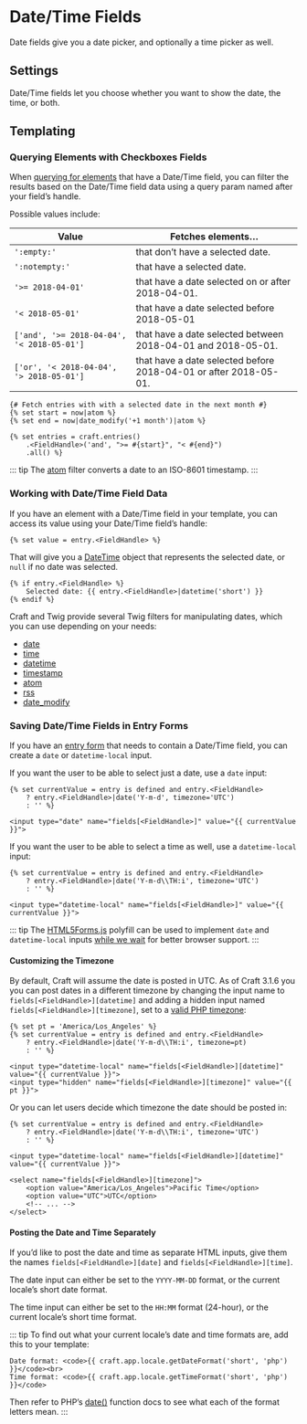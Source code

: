 # Date/Time Fields

Date fields give you a date picker, and optionally a time picker as well.

## Settings

Date/Time fields let you choose whether you want to show the date, the time, or both.

## Templating

### Querying Elements with Checkboxes Fields

When [querying for elements](dev/element-queries/README.md) that have a Date/Time field, you can filter the results based on the Date/Time field data using a query param named after your field’s handle.

Possible values include:

| Value | Fetches elements…
| - | -
| `':empty:'` | that don’t have a selected date.
| `':notempty:'` | that have a selected date.
| `'>= 2018-04-01'` | that have a date selected on or after 2018-04-01.
| `'< 2018-05-01'` | that have a date selected before 2018-05-01
| `['and', '>= 2018-04-04', '< 2018-05-01']` | that have a date selected between 2018-04-01 and 2018-05-01.
| `['or', '< 2018-04-04', '> 2018-05-01']` | that have a date selected before 2018-04-01 or after 2018-05-01.

```twig
{# Fetch entries with with a selected date in the next month #}
{% set start = now|atom %}
{% set end = now|date_modify('+1 month')|atom %}

{% set entries = craft.entries()
    .<FieldHandle>('and', ">= #{start}", "< #{end}")
    .all() %}
```

::: tip
The [atom](dev/filters.md#atom) filter converts a date to an ISO-8601 timestamp.
:::

### Working with Date/Time Field Data

If you have an element with a Date/Time field in your template, you can access its value using your Date/Time field’s handle:

```twig
{% set value = entry.<FieldHandle> %}
```

That will give you a [DateTime](http://php.net/manual/en/class.datetime.php) object that represents the selected date, or `null` if no date was selected.

```twig
{% if entry.<FieldHandle> %}
    Selected date: {{ entry.<FieldHandle>|datetime('short') }}
{% endif %}
```

Craft and Twig provide several Twig filters for manipulating dates, which you can use depending on your needs:

- [date](dev/filters.md#date)
- [time](dev/filters.md#time)
- [datetime](dev/filters.md#datetime)
- [timestamp](dev/filters.md#timestamp)
- [atom](dev/filters.md#atom)
- [rss](dev/filters.md#rss)
- [date_modify](https://twig.symfony.com/doc/2.x/filters/date_modify.html)

### Saving Date/Time Fields in Entry Forms

If you have an [entry form](dev/examples/entry-form.md) that needs to contain a Date/Time field, you can create a `date` or `datetime-local` input.

If you want the user to be able to select just a date, use a `date` input:

```twig
{% set currentValue = entry is defined and entry.<FieldHandle>
    ? entry.<FieldHandle>|date('Y-m-d', timezone='UTC')
    : '' %}

<input type="date" name="fields[<FieldHandle>]" value="{{ currentValue }}">
```

If you want the user to be able to select a time as well, use a `datetime-local` input:

```twig
{% set currentValue = entry is defined and entry.<FieldHandle>
    ? entry.<FieldHandle>|date('Y-m-d\\TH:i', timezone='UTC')
    : '' %}

<input type="datetime-local" name="fields[<FieldHandle>]" value="{{ currentValue }}">
```

::: tip
The [HTML5Forms.js](https://github.com/zoltan-dulac/html5Forms.js) polyfill can be used to implement `date` and `datetime-local` inputs [while we wait](https://caniuse.com/#feat=input-datetime) for better browser support.
:::

#### Customizing the Timezone

By default, Craft will assume the date is posted in UTC. As of Craft 3.1.6 you you can post dates in a different timezone by changing the input name to `fields[<FieldHandle>][datetime]` and adding a hidden input named `fields[<FieldHandle>][timezone]`, set to a [valid PHP timezone](http://php.net/manual/en/timezones.php):

```twig
{% set pt = 'America/Los_Angeles' %}
{% set currentValue = entry is defined and entry.<FieldHandle>
    ? entry.<FieldHandle>|date('Y-m-d\\TH:i', timezone=pt)
    : '' %}

<input type="datetime-local" name="fields[<FieldHandle>][datetime]" value="{{ currentValue }}">
<input type="hidden" name="fields[<FieldHandle>][timezone]" value="{{ pt }}">
```

Or you can let users decide which timezone the date should be posted in:

```twig
{% set currentValue = entry is defined and entry.<FieldHandle>
    ? entry.<FieldHandle>|date('Y-m-d\\TH:i', timezone='UTC')
    : '' %}

<input type="datetime-local" name="fields[<FieldHandle>][datetime]" value="{{ currentValue }}">

<select name="fields[<FieldHandle>][timezone]">
    <option value="America/Los_Angeles">Pacific Time</option>
    <option value="UTC">UTC</option>
    <!-- ... -->
</select>
```

#### Posting the Date and Time Separately

If you’d like to post the date and time as separate HTML inputs, give them the names `fields[<FieldHandle>][date]` and `fields[<FieldHandle>][time]`.

The date input can either be set to the `YYYY-MM-DD` format, or the current locale’s short date format.

The time input can either be set to the `HH:MM` format (24-hour), or the current locale’s short time format.

::: tip
To find out what your current locale’s date and time formats are, add this to your template:

```twig
Date format: <code>{{ craft.app.locale.getDateFormat('short', 'php') }}</code><br>
Time format: <code>{{ craft.app.locale.getTimeFormat('short', 'php') }}</code>
```

Then refer to PHP’s [date()](http://php.net/manual/en/function.date.php) function docs to see what each of the format letters mean.
:::
